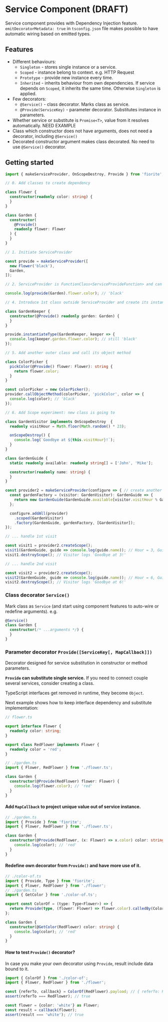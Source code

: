 # Service Component (DRAFT)

Service component provides with Dependency Injection feature. `emitDecoratorMetadata: true` in `tsconfig.json` file makes possible to have automatic wiring based on emitted types.

## Features

- Different behaviours: 
  - `Singleton` - stores single instance or a service.
  - `Scoped` - instance belong to context. e.g. HTTP Request 
  - `Prototype` - provide new instance every time.
  - `Inherited` - inherits behaviour from own dependencies. If service depends on `Scoped`, it inherits the same time. Otherwise `Singleton` is applied.
- Few decorators:
  - `@Service()` - class decorator. Marks class as service. 
  - `@Provide(ServiceKey)` - parameter decorator. Substitutes instance in parameters.
-  Whether service or substitute is `Promise<T>`, value from it resolves automatically. NEED EXAMPLE
- Class which constructor does not have arguments, does not need a decorator, including `@Service()`
- Decorated constructor argument makes class decorated. No need to use `@Service()` decorator. 

## Getting started

```typescript
import { makeServiceProvider, OnScopeDestroy, Provide } from 'fiorite';

// 0. Add classes to create dependency

class Flower {
  constructor(readonly color: string) {
  }
}

class Garden {
  constructor(
    @Provide()
    readonly flower: Flower
  ) {
  }
}

// 1. Initiate ServiceProvider

const provide = makeServiceProvider([
  new Flower('black'),
  Garden,
]);

// 2. ServiceProvider is FunctionClass<ServiceProvideFunction> and can be invoked.

console.log(provide(Garden).flower.color); // 'black'

// 4. Introduce 1st class outside ServiceProvider and create its instance.

class GardenKeeper {
  constructor(@Provide() readonly garden: Garden) {
  }
}

provide.instantiateType(GardenKeeper, keeper => {
  console.log(keeper.garden.flower.color); // still 'black'
});

// 5. Add another outer class and call its object method

class ColorPicker {
  pickColor(@Provide() flower: Flower): string {
    return flower.color;
  }
}

const colorPicker = new ColorPicker();
provider.callObjectMethod(colorPicker, 'pickColor', color => {
  console.log(color); // 'black'
});

// 6. Add Scope experiment: new class is going to

class GardenVisitor implements OnScopeDestroy  {
  readonly visitHour = Math.floor(Math.random() * 23);

  onScopeDestroy() {
    console.log(`Goodbye at ${this.visitHour}!`);
  }
}

class GardenGuide {
  static readonly available: readonly string[] = ['John', 'Mike'];

  constructor(readonly name: string) {
  }
}

const provider2 = makeServiceProvider(configure => { // create another ServiceProvider
  const gardenFactory = (visitor: GardenVisitor): GardenGuide => {
    return new GardenGuide(GardenGuide.available[visitor.visitHour % GardenGuide.available.length]);
  };

  configure.addAll(provider)
    .scoped(GardenVisitor)
    .factory(GardenGuide, gardenFactory, [GardenVisitor]);
});

// ... handle 1st visit

const visit1 = provider2.createScope();
visit1(GardenGuide, guide => console.log(guide.name)); // Hour = 3, Guide = John
visit1.destroyScope(); // Visitor logs 'Goodbye at 3!'

// ... handle 2nd visit

const visit2 = provider2.createScope();
visit2(GardenGuide, guide => console.log(guide.name)); // Hour = 6, Guide = Mike
visit2.destroyScope(); // Visitor logs 'Goodbye at 6!'
```

### Class decorator `Service()`

Mark class as `Service` (and start using component features to auto-wire or redefine arguments). e.g.

```typescript
@Service()
class Garden {
  constructor(/* ...arguments */) {
  }
}
```

### Parameter decorator `Provide([ServiceKey[, MapCallback]])`

Decorator designed for service substitution in constructor or method parameters.

**`Provide` can substitute single service.** If you need to connect couple several services, consider creating a class.

TypeScript interfaces get removed in runtime, they become `Object`.

Next example shows how to keep interface dependency and substitute implementation:

```typescript
// flower.ts

export interface Flower {
  readonly color: string;
}

export class RedFlower implements Flower {
  readonly color = 'red';
}

// ./garden.ts
import { Flower, RedFlower } from './flower.ts';

class Garden {
  constructor(@Provide(RedFlower) flower: Flower) {
    console.log(flower.color); // 'red'
  }
}
```

#### Add `MapCallback` to project unique value out of service instance.

```typescript
// ./garden.ts
import { Provide } from 'fiorite';
import { Flower, RedFlower } from './flower.ts';

class Garden {
  constructor(@Provide(RedFlower, (x: Flower) => x.color) color: string) {
    console.log(color); // 'red'
  }
}
```

#### Redefine own decorator from `Provide()` and have more use of it.

```typescript
// ./color-of.ts
import { Provide, Type } from 'fiorite';
import { Flower, RedFlower } from './flower';
// ./garden.ts
import { GetColor } from './color-of.ts';

export const ColorOf = (type: Type<Flower>) => {
  return Provide(type, (flower: Flower) => flower.color).calledBy(ColorOf); // calledBy used to track callers (better debug)
};

class Garden {
  constructor(@GetColor(RedFlower) color: string) {
    console.log(color); // 'red'
  }
}

```

#### How to test `Provide()` decorator?

In case you make your own decorator using `Provide`, result include data bound to it.

```typescript
import { ColorOf } from './color-of';
import { Flower, RedFlower } from './flower';

const {referTo, callback} = ColorOf(RedFlower).payload; // { referTo: RedFlower, callback: MapCallback<Flower, string> }
assert(referTo === RedFlower); // true

const flower = {color: 'white'} as Flower;
const result = callback(flower);
assert(result === 'white'); // true
```
